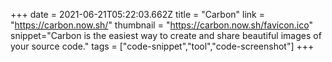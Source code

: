 +++
date = 2021-06-21T05:22:03.662Z
title = "Carbon"
link = "https://carbon.now.sh/"
thumbnail = "https://carbon.now.sh/favicon.ico"
snippet="Carbon is the easiest way to create and share beautiful images of your source code."
tags = ["code-snippet","tool","code-screenshot"]
+++